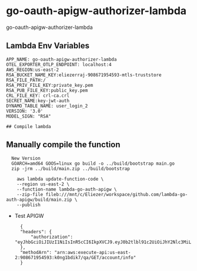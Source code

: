 # go-oauth-apigw-authorizer-lambda

go-oauth-apigw-authorizer-lambda

## Lambda Env Variables

    APP_NAME: go-oauth-apigw-authorizer-lambda
    OTEL_EXPORTER_OTLP_ENDPOINT: localhost:4
    AWS_REGION:us-east-2
    RSA_BUCKET_NAME_KEY:eliezerraj-908671954593-mtls-truststore
    RSA_FILE_PATH:/
    RSA_PRIV_FILE_KEY:private_key.pem
    RSA_PUB_FILE_KEY:public_key.pem
    CRL_FILE_KEY: crl-ca.crl
    SECRET_NAME:key-jwt-auth
    DYNAMO_TABLE_NAME: user_login_2
    VERSION: '3.0'
    MODEL_SIGN: "RSA"

    ## Compile lambda

## Manually compile the function

      New Version
      GOARCH=amd64 GOOS=linux go build -o ../build/bootstrap main.go
      zip -jrm ../build/main.zip ../build/bootstrap

        aws lambda update-function-code \
        --region us-east-2 \
        --function-name lambda-go-auth-apigw \
        --zip-file fileb:///mnt/c/Eliezer/workspace/github.com/lambda-go-auth-apigw/build/main.zip \
        --publish

+ Test APIGW

        {
        "headers": {
            "authorization": "eyJhbGciOiJIUzI1NiIsInR5cCI6IkpXVCJ9.eyJ0b2tlbl91c2UiOiJhY2Nlc3MiLCJpc3MiOiJsYW1iZGEtZ28tYXV0ZW50aWNhdGlvbiIsInZlcnNpb24iOiIyIiwiand0X2lkIjoiN2RmZGI4MDctZmU2ZC00NDE2LWE3YTgtZDA3NmRiM2ZlYTc1IiwidXNlcm5hbWUiOiJhZG1pbiIsInNjb3BlIjpbImFkbWluIl0sImV4cCI6MTczMzU0MDE2OX0.BFpRsLG26M_q_edK0RhtoMGibViupmEZJuQv1Nnqa2k"
        },
        "methodArn": "arn:aws:execute-api:us-east-2:908671954593:k0ng1bdik7/qa/GET/account/info"
        }